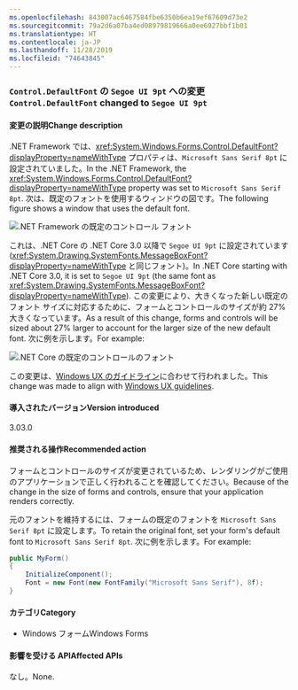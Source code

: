 ```yaml
---
ms.openlocfilehash: 843007ac6467584fbe6350b6ea19ef67609d73e2
ms.sourcegitcommit: 79a2d6a07ba4ed08979819666a0ee6927bbf1b01
ms.translationtype: HT
ms.contentlocale: ja-JP
ms.lasthandoff: 11/28/2019
ms.locfileid: "74643845"
---
```

### <a name="controldefaultfont-changed-to-segoe-ui-9pt"></a><span data-ttu-id="3f893-101">`Control.DefaultFont` の `Segoe UI 9pt` への変更</span><span class="sxs-lookup"><span data-stu-id="3f893-101">`Control.DefaultFont` changed to `Segoe UI 9pt`</span></span>

#### <a name="change-description"></a><span data-ttu-id="3f893-102">変更の説明</span><span class="sxs-lookup"><span data-stu-id="3f893-102">Change description</span></span>

<span data-ttu-id="3f893-103">.NET Framework では、<xref:System.Windows.Forms.Control.DefaultFont?displayProperty=nameWithType> プロパティは、`Microsoft Sans Serif 8pt` に設定されていました。</span><span class="sxs-lookup"><span data-stu-id="3f893-103">In the .NET Framework, the <xref:System.Windows.Forms.Control.DefaultFont?displayProperty=nameWithType> property was set to `Microsoft Sans Serif 8pt`.</span></span> <span data-ttu-id="3f893-104">次は、既定のフォントを使用するウィンドウの図です。</span><span class="sxs-lookup"><span data-stu-id="3f893-104">The following figure shows a window that uses the default font.</span></span>

![.NET Framework の既定のコントロール フォント](~/docs/images/core-changes/windowsforms/control-defaultfont-changed/defaultfont-framework.png)

<span data-ttu-id="3f893-106">これは、.NET Core の .NET Core 3.0 以降で `Segoe UI 9pt` に設定されています (<xref:System.Drawing.SystemFonts.MessageBoxFont?displayProperty=nameWithType> と同じフォント)。</span><span class="sxs-lookup"><span data-stu-id="3f893-106">In .NET Core starting with .NET Core 3.0, it is set to `Segoe UI 9pt` (the same font as <xref:System.Drawing.SystemFonts.MessageBoxFont?displayProperty=nameWithType>).</span></span> <span data-ttu-id="3f893-107">この変更により、大きくなった新しい既定のフォント サイズに対応するために、フォームとコントロールのサイズが約 27% 大きくなっています。</span><span class="sxs-lookup"><span data-stu-id="3f893-107">As a result of this change, forms and controls will be sized about 27% larger to account for the larger size of the new default font.</span></span> <span data-ttu-id="3f893-108">次に例を示します。</span><span class="sxs-lookup"><span data-stu-id="3f893-108">For example:</span></span>

![.NET Core の既定のコントロールのフォント](~/docs/images/core-changes/windowsforms/control-defaultfont-changed/defaultfont-core.png)

<span data-ttu-id="3f893-110">この変更は、[Windows UX のガイドライン](https://docs.microsoft.com/windows/win32/uxguide/vis-fonts#fonts-and-colors)に合わせて行われました。</span><span class="sxs-lookup"><span data-stu-id="3f893-110">This change was made to align with [Windows UX guidelines](https://docs.microsoft.com/windows/win32/uxguide/vis-fonts#fonts-and-colors).</span></span>

#### <a name="version-introduced"></a><span data-ttu-id="3f893-111">導入されたバージョン</span><span class="sxs-lookup"><span data-stu-id="3f893-111">Version introduced</span></span>

<span data-ttu-id="3f893-112">3.0</span><span class="sxs-lookup"><span data-stu-id="3f893-112">3.0</span></span>

#### <a name="recommended-action"></a><span data-ttu-id="3f893-113">推奨される操作</span><span class="sxs-lookup"><span data-stu-id="3f893-113">Recommended action</span></span>

<span data-ttu-id="3f893-114">フォームとコントロールのサイズが変更されているため、レンダリングがご使用のアプリケーションで正しく行われることを確認してください。</span><span class="sxs-lookup"><span data-stu-id="3f893-114">Because of the change in the size of forms and controls, ensure that your application renders correctly.</span></span>

<span data-ttu-id="3f893-115">元のフォントを維持するには、フォームの既定のフォントを `Microsoft Sans Serif 8pt` に設定します。</span><span class="sxs-lookup"><span data-stu-id="3f893-115">To retain the original font, set your form's default font to `Microsoft Sans Serif 8pt`.</span></span> <span data-ttu-id="3f893-116">次に例を示します。</span><span class="sxs-lookup"><span data-stu-id="3f893-116">For example:</span></span>

```csharp
public MyForm()
{
    InitializeComponent();
    Font = new Font(new FontFamily("Microsoft Sans Serif"), 8f);
}
```

#### <a name="category"></a><span data-ttu-id="3f893-117">カテゴリ</span><span class="sxs-lookup"><span data-stu-id="3f893-117">Category</span></span>

- <span data-ttu-id="3f893-118">Windows フォーム</span><span class="sxs-lookup"><span data-stu-id="3f893-118">Windows Forms</span></span>

#### <a name="affected-apis"></a><span data-ttu-id="3f893-119">影響を受ける API</span><span class="sxs-lookup"><span data-stu-id="3f893-119">Affected APIs</span></span>

<span data-ttu-id="3f893-120">なし。</span><span class="sxs-lookup"><span data-stu-id="3f893-120">None.</span></span>

<!--

### Affected APIs

- Not detectable via API analysis

-->
